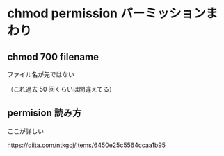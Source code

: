# chmod permission パーミッションまわり

## chmod 700 filename
ファイル名が先ではない

（これ過去 50 回くらいは間違えてる）

## permision 読み方
ここが詳しい

https://qiita.com/ntkgcj/items/6450e25c5564ccaa1b95

